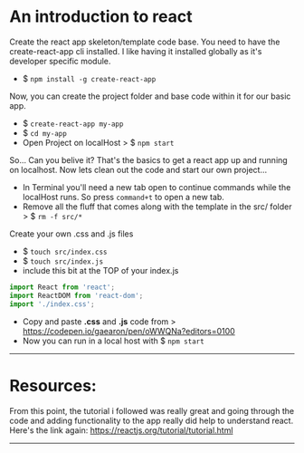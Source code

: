 # An introduction to react

Create the react app skeleton/template code base. You need to have the create-react-app cli installed. I like having it installed globally as it's developer specific module.
- $ `npm install -g create-react-app`

Now, you can create the project folder and base code within it for our basic app. 
- $ `create-react-app my-app`
- $ `cd my-app`
- Open Project on localHost > $ `npm start`

So... Can you belive it? That's the basics to get a react app up and running on localhost. Now lets clean out the code and start our own project...
- In Terminal you'll need a new tab open to continue commands while the localHost runs. So press `command+t` to open a new tab.
- Remove all the fluff that comes along with the template in the src/ folder > $ `rm -f src/*`

Create your own .css and .js files
- $ `touch src/index.css`
- $ `touch src/index.js`
- include this bit at the TOP of your index.js
```javascript
import React from 'react';
import ReactDOM from 'react-dom';
import './index.css';
```
- Copy and paste **.css** and **.js** code from > https://codepen.io/gaearon/pen/oWWQNa?editors=0100
- Now you can run in a local host with $ `npm start`

----
# Resources:
From this point, the tutorial i followed was really great and going through the code and adding functionality to the app really did help to understand react. Here's the link again: https://reactjs.org/tutorial/tutorial.html













----
